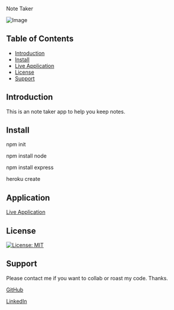 Note Taker

![Image](http://github.com/nivaniuhttps://vigilant-computing-machine.herokuapp.com/notesc/vigilant-computing-machine/blob/main/public/assets/images/screenshot.jpg)

## Table of Contents
- [Introduction](#introduction)
- [Install](#install)
- [Live Application](#application)
- [License](#license)
- [Support](#support)

## Introduction
This is an note taker app to help you keep notes.

## Install

npm init

npm install node

npm install express

heroku create


## Application

[Live Application](https://vigilant-computing-machine.herokuapp.com/notes)


## License
[![License: MIT](https://img.shields.io/badge/License-MIT-blue.svg)](https://opensource.org/licenses/MIT)

## Support
Please contact me if you want to collab or roast my code. Thanks.

[GitHub](https://github.com/nivaniuc)

[LinkedIn](https://www.linkedin.com/in/nicholas-ivaniuc-7074321a1/)
